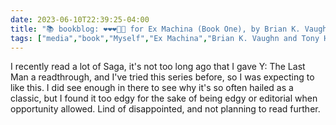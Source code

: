 ---date: 2023-06-10T22:39:25-04:00title: "📚 bookblog: ❤️❤️❤️🖤🖤 for Ex Machina (Book One), by Brian K. Vaughn and Tony Harris"tags: ["media","book","Myself","Ex Machina","Brian K. Vaughn and Tony Harris","Brian K. Vaughan","Tony Harris"]---I recently read a lot of Saga, it's not too long ago that I gave Y: The Last Man a readthrough, and I've tried this series before, so I was expecting to like this. I did see enough in there to see why it's so often hailed as a classic, but I found it too edgy for the sake of being edgy or editorial when opportunity allowed. Lind of disappointed, and not planning to read further.